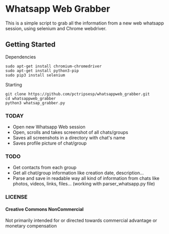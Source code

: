 # Whatsapp Web Grabber
This is a simple script to grab all the information from a new web whatsapp session, using selenium and Chrome webdriver.


## Getting Started
Dependencies
```
sudo apt-get install chromium-chromedriver
sudo apt-get install python3-pip
sudo pip3 install selenium
```
Starting
```
git clone https://github.com/pctripsesp/whatsappweb_grabber.git
cd whatsappweb_grabber
python3 whatsap_grabber.py
```



### TODAY
- Open new Whatsapp Web session
- Open, scrolls and takes screenshot of all chats/groups
- Saves all screenshots in a directory with chat's name
- Saves profile picture of chat/group

### TODO

- Get contacts from each group
- Get all chat/group information like creation date, description...
- Parse and save in readable way all kind of information from chats like photos, videos, links, files... (working with parser_whatsapp.py file)


### LICENSE
#### Creative Commons NonCommercial
Not primarily intended for or directed towards commercial advantage or monetary compensation
